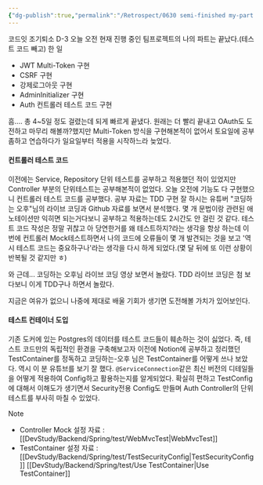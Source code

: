 ```yaml
---
{"dg-publish":true,"permalink":"/Retrospect/0630 semi-finished my-part + test(Container)/","noteIcon":"","created":"2025-06-30T23:18:55.341+09:00","updated":"2025-07-13T21:35:04.396+09:00"}
---
```





코드잇 조기퇴소 D-3 
오늘 오전 현재 진행 중인 팀프로젝트의 나의 파트는 끝났다.(테스트 코드 빼고)
한 일
- JWT Multi-Token 구현 
- CSRF 구현
- 강제로그아웃 구현
- AdminInitializer 구현 
- Auth 컨트롤러 테스트 코드 구현 

흠.... 총 4~5일 정도 걸렸는데 되게 빠르게 끝냈다.
원래는 더 빨리 끝내고 OAuth도 도전하고 마무리 해볼까?했지만 Multi-Token 방식을 구현해본적이 없어서 토요일에 공부좀하고 연습하다가 일요일부터 적용을 시작하느라 늦었다.

#### 컨트롤러 테스트 코드
이전에는 Service, Repository 단위 테스트를 공부하고 적용했던 적이 있었지만 Controller 부분의 단위테스트는 공부해본적이 없었다.
오늘 오전에 기능도 다 구현했으니 컨트롤러 테스트 코드를 공부했다.
공부 자료는 TDD 구현 잘 하시는 유튜버 "코딩하는 오후"님의 라이브 코딩과 Github 자료를 보면서 분석했다. 
몇 개 문법이랑 관련된 애노테이션만 익히면 되는거다보니 공부하고 적용하는데도 2시간도 안 걸린 것 같다. 테스트 코드 작성은 정말 귀찮고 아 당연한거를 왜 테스트하지?라는 생각을 항상 하는데 이번에 컨트롤러 Mock테스트하면서 나의 코드에 오류들이 몇 개 발견되는 것을 보고 '역시 테스트 코드는 중요하구나'라는 생각을 다시 하게 되었다.(몇 달 뒤에 또 이런 상황이 반복될 것 같지만 ㅎ)

와 근데... 코딩하는 오후님 라이브 코딩 영상 보면서 놀랐다.
TDD 라이브 코딩은 첨 보다보니 이게 TDD구나 하면서 놀랐다.

지금은 여유가 없으니 나중에 제대로 배울 기회가 생기면 도전해볼 가치가 있어보인다.

#### 테스트 컨테이너 도입 

기존 도커에 있는 Postgres의 데이터를 테스트 코드들이 훼손하는 것이 싫었다.
즉, 테스트 코드만의 독립적인 환경을 구축해보고자 이전에 Notion에 공부하고 정리했던 TestContainer를 정독하고 코딩하는-오후 님은 TestContainer를 어떻게 쓰나 보았다.
역시 이 분 유튜브를 보기 잘 했다. `@ServiceConnection`같은 최신 버전의 디테일들을 어떻게 적용하여 Config하고 활용하는지를 알게되었다.
확실히 편하고 TestConfig에 대해서 이해도가 생기면서 Security전용 Config도 만들며 Auth Controller의 단위테스트를 부사히 마칠 수 있었다.

Note
- Controller Mock 설정 자료 : [[DevStudy/Backend/Spring/test/WebMvcTest\|WebMvcTest]]
- TestContainer 설정 자료 : [[DevStudy/Backend/Spring/test/TestSecurityConfig\|TestSecurityConfig]] [[DevStudy/Backend/Spring/test/Use TestContainer\|Use TestContainer]]


